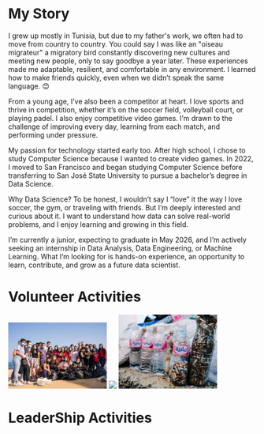 # My Story

I grew up mostly in Tunisia, but due to my father's work, we often had to move from country to country. You could say I was like an "oiseau migrateur" a migratory bird constantly discovering new cultures and meeting new people, only to say goodbye a year later. These experiences made me adaptable, resilient, and comfortable in any environment. I learned how to make friends quickly, even when we didn’t speak the same language. 😊

From a young age, I’ve also been a competitor at heart. I love sports and thrive in competition, whether it’s on the soccer field, volleyball court, or playing padel. I also enjoy competitive video games. I’m drawn to the challenge of improving every day, learning from each match, and performing under pressure.

My passion for technology started early too. After high school, I chose to study Computer Science because I wanted to create video games. In 2022, I moved to San Francisco and began studying Computer Science before transferring to San José State University to pursue a bachelor’s degree in Data Science.

Why Data Science? To be honest, I wouldn’t say I “love” it the way I love soccer, the gym, or traveling with friends. But I’m deeply interested and curious about it. I want to understand how data can solve real-world problems, and I enjoy learning and growing in this field.

I’m currently a junior, expecting to graduate in May 2026, and I’m actively seeking an internship in Data Analysis, Data Engineering, or Machine Learning. What I’m looking for is hands-on experience, an opportunity to learn, contribute, and grow as a future data scientist.

# Volunteer Activities

<p float="left">
  <img src="unesco.jpg" width="200" />
  <img src="unesco1.jpg" width="200" />
  <img src="unesco2.jpg" width="200" />
</p>

# LeaderShip Activities 
